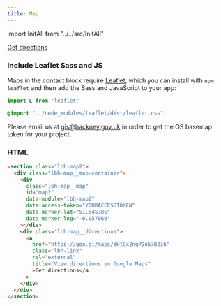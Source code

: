 ```yaml
---
title: Map
---
```


import InitAll from "../../src/InitAll"

<InitAll>

<section class="lbh-map2">
<div class="lbh-map__map-container">
<div class="lbh-map__map" data-module="lbh-map2" data-access-token="YOURACCESSTOKEN" data-marker-lat="51.545386" data-marker-lng="-0.057069"></div>
<div class="lbh-map__directions">
<a href="https://goo.gl/maps/YHtCx2nqP2o57BZi6" class="lbh-link" rel="external" title="View directions on Google Maps">Get directions</a>
</div>
</div>
</section>

</InitAll>

### Include Leaflet Sass and JS

Maps in the contact block require [Leaflet](https://leafletjs.com), which you can install with `npm leaflet` and then add the Sass and JavaScript to your app:

```js
import L from "leaflet"
```

```scss
@import "../node_modules/leaflet/dist/leaflet.css";
```
Please email us at gis@hackney.gov.uk in order to get the OS basemap token for your project. 

### HTML

```html
<section class="lbh-map2"> 
  <div class="lbh-map__map-container">
    <div
      class="lbh-map__map"
      id="map2"
      data-module="lbh-map2"
      data-access-token="YOURACCESSTOKEN"
      data-marker-lat="51.545386"
      data-marker-lng="-0.057069"
    ></div>
    <div class="lbh-map__directions">
      <a
        href="https://goo.gl/maps/YHtCx2nqP2o57BZi6"
        class="lbh-link"
        rel="external"
        title="View directions on Google Maps"
        >Get directions</a
      >
    </div>
  </div>
</section>
```


